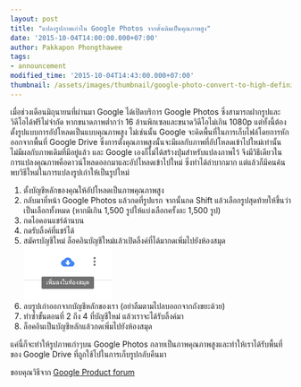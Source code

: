 ```yaml
---
layout: post
title: "แปลงรูปภาพเก่าใน Google Photos จากดั้งเดิมเป็นคุณภาพสูง"
date: '2015-10-04T14:00:00.000+07:00'
author: Pakkapon Phongthawee
tags:
- announcement
modified_time: '2015-10-04T14:43:00.000+07:00'
thumbnail: /assets/images/thumbnail/google-photo-convert-to-high-definition.png
---
```

เมื่อช่วงเดือนมิถุนายนที่ผ่านมา Google ได้เปิดบริการ Google Photos ซึ่งสามารถฝากรูปและวิดีโอได้ฟรีไม่จำกัด หากขนาดภาพต่ำกว่า 16 ล้านพิกเซลและขนาดวิดีโอไม่เกิน  1080p แต่ทั้งนี้ต้องตั้งรูปแบบการอัปโหลดเป็นแบบคุณภาพสูง ไม่เช่นนั้น Google จะคิดพื้นที่ในการเก็บไฟล์โดยการหักออกจากพื้นที่ Google Drive ซึ่งการตั้งคุณภาพสูงนั้นจะมีผลกับภาพที่อัปโหลดเข้าไปใหม่เท่านั้นไม่มีผลกับภาพเดิมที่มีอยู่แล้ว และ Google เองก็ไม่ได้สร้างปุ่มสำหรับแปลงภาพไว้ จึงมีวิธีเดียวในการแปลงคุณภาพคือดาวน์โหลดออกมาและอัปโหลดเข้าไปใหม่ ซึ่งทำได้ลำบากมาก แต่แล้วก็มีคนค้นพบวิธีใหม่ในการแปลงรูปเก่าให้เป็นรูปใหม่

1. ตั้งบัญชีหลักของคุณให้อัปโหลดเป็นภาพคุณภาพสูง    
2. กลับมาที่หน้า Google Photos แล้วกดที่รูปแรก จากนั้นกด Shift แล้วเลือกรูปสุดท้ายให้ขึ้นว่าเป็นเลือกทั้งหมด (หากมีเกิน 1,500 รูปให้แบ่งเลือกครั้งละ 1,500 รูป)
3. กดไอคอนแชร์ด้านบน
4. กดรับลิ้งค์ที่แชร์ได้    
5. สมัครบัญชีใหม่ ล็อคอินบัญชีใหม่แล้วเปิดลิ้งค์ที่ได้มากดเพิ่มไปยังห้องสมุด    
![](/assets/images/post/google-photo-convert-to-high-definition/gphoto-library.png)
6. ลบรูปเก่าออกจากบัญชีหลักของเรา (อย่าลืมตามไปลบออกจากถังขยะด้วย)
7. ทำซ้ำขั้นตอนที่ 2 ถึง 4 ที่บัญชีใหม่ แล้วเราจะได้รับลิ้งค์มา
8. ล็อคอินเป็นบัญชีหลักแล้วกดเพิ่มไปยังห้องสมุด

แค่นี้ก็จะทำให้รูปภาพเก่าๆบน Google Photos กลายเป็นภาพคุณภาพสูงและทำให้เราได้รับพื้นที่ของ Google Drive ที่ถูกใช้ไปในการเก็บรูปกลับคืนมา

ขอบคุณวิธีจาก  [Google Product forum](https://productforums.google.com/forum/#!msg/photos/GAfHKYMiixQ/cU7Hg1AnCwAJ)
